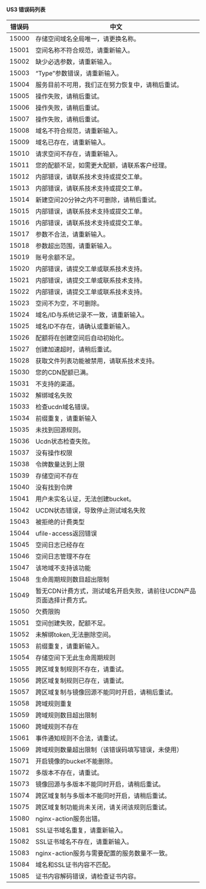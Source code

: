 
#### US3 错误码列表

| 错误码   | 中文                       |
|---|---|
| 15000 | 存储空间域名全局唯一，请更换名称。        |
| 15001 | 空间名称不符合规范，请重新输入。         |
| 15002 | 缺少必选参数，请重新输入。            |
| 15003 |“Type”参数错误，请重新输入。      |
| 15004 | 服务目前不可用，我们正在努力恢复中，请稍后重试。 |
| 15005 | 操作失败，请稍后重试。              |
| 15006 | 操作失败，请稍后重试。              |
| 15007 | 操作失败，请稍后重试。              |
| 15008 | 域名不符合规范，请重新输入。           |
| 15009 | 域名已存在，请重新输入。             |
| 15010 | 请求空间不存在，请重新输入。           |
| 15011 | 您的配额不足，如需更大配额，请联系客户经理。   |
| 15012 | 内部错误，请联系技术支持或提交工单。       |
| 15013 | 内部错误，请联系技术支持或提交工单。       |
| 15014 | 新建空间20分钟之内不可删除，请稍后重试。    |
| 15015 | 内部错误，请联系技术支持或提交工单。       |
| 15016 | 内部错误，请联系技术支持或提交工单。       |
| 15017 | 参数不合法，请重新输入。             |
| 15018 | 参数超出范围，请重新输入。            |
| 15019 | 账号余额不足。                  |
| 15020 | 内部错误，请提交工单或联系技术支持。       |
| 15021 | 内部错误，请提交工单或联系技术支持。       |
| 15022 | 内部错误，请提交工单或联系技术支持。       |
| 15023 | 空间不为空，不可删除。              |
| 15024 | 域名/ID与系统记录不一致，请重新输入。     |
| 15025 | 域名ID不存在，请确认或重新输入。        |
| 15026 | 配额将在创建空间后自动初始化。          |
| 15027 | 创建加速超时，请稍后重试。            |
| 15028 | 获取文件列表功能被禁用，请联系技术支持。     |
| 15030 | 您的CDN配额已满。               |
| 15031 | 不支持的渠道。                  |
| 15032 | 解绑域名失败                   |
| 15033 | 检查ucdn域名错误。              |
| 15034 | 前缀重复，请重新输入               |
| 15035 | 未找到回源规则。                 |
| 15036 | Ucdn状态检查失败。              |
| 15037 | 没有操作权限                   |
| 15038 | 令牌数量达到上限                 |
| 15039 | 存储空间不存在                  |
| 15040 | 没有找到令牌                   |
| 15041 | 用户未实名认证，无法创建bucket。      |
| 15042 | UCDN状态错误，导致停止测试域名失败 |
| 15043 | 被拒绝的计费类型 |
| 15044 | ufile-access返回错误 |
| 15045 | 空间日志已经存在 |
| 15046 | 空间日志管理不存在 |
| 15047 | 该地域不支持该功能 |
| 15048 | 生命周期规则数目超出限制 |
| 15049 | 暂无CDN计费方式，测试域名开启失败，请前往UCDN产品页面选择计费方式。|
| 15050 | 欠费限购 |
| 15051 | 空间创建失败，配额不足。|
| 15052 | 未解绑token,无法删除空间。|
| 15053 | 前缀重复，请重新输入。 |
| 15054 | 存储空间下无此生命周期规则 |
| 15055 | 跨区域复制规则不存在，请重试。 |
| 15056 | 跨区域复制规则已存在，请重试。 |
| 15057 | 跨区域复制与镜像回源不能同时开启，请稍后重试。 |
| 15058 | 跨域规则重复 |
| 15059 | 跨域规则数目超出限制 |
| 15060 | 跨域规则不存在 |
| 15061 | 事件通知规则不合法，请重试。 |
| 15069 | 跨域规则数量超出限制（该错误码填写错误，未使用）|
| 15071 | 开启镜像的bucket不能删除。|
| 15072 | 多版本不存在，请重试。 |
| 15073 | 镜像回源与多版本不能同时开启，请稍后重试。 |
| 15074 | 跨区域复制与多版本不能同时开启，请稍后重试。 |
| 15075 | 跨区域复制功能尚未关闭，请关闭该规则后重试。|
| 15080 | nginx-action服务出错。|
| 15081 | SSL证书域名重复，请重新输入。 |
| 15082 | SSL证书域名不存在，请重新输入。 |
| 15083 | nginx-action服务与需要配置的服务数量不一致。|
| 15084 | 域名和SSL证书内容不匹配。 |
| 15085 | 证书内容解码错误，请检查证书内容。|



